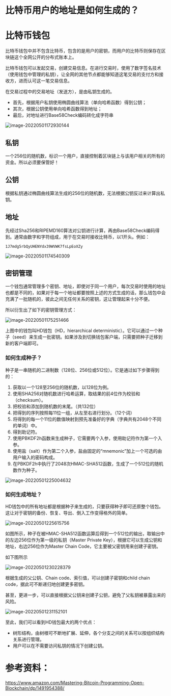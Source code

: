 # 比特币用户的地址是如何生成的？



# 比特币钱包

比特币钱包中并不包含比特币，包含的是用户的密钥，而用户的比特币则保存在区块链这个全网公开的分布式账本上。

比特币钱包可以发起交易，创建交易信息。在进行交易时，使用了数字签名技术（使用钱包中管理的私钥），让全网的其他节点都能够知道这笔交易的支付方和接收方，进而认可这一笔交易信息。

在交易过程中的交易地址（发送方），是由私钥生成的。

- 首先，根据用户私钥使用椭圆曲线算法（单向哈希函数）得到公钥；
- 其次，根据公钥使用单向哈希函数得到地址；
- 最后，对地址进行Base58Check编码转化成字符串

![image-20220501172930144](比特币用户的地址是如何生成的？.assets/image-20220501172930144.png)



## 私钥

一个256位的随机数，标识一个用户，直接控制着区块链上与该用户相关的所有的资金。所以必须要保管好！

## 公钥

根据私钥通过椭圆曲线算法生成的256位的随机数，无法根据公钥反过来计算出私钥。

## 地址

先经过Sha256和RIPEMD160算法对公钥进行计算，再由Base58Check编码得到。通常由数字和字符组成，用于在交易时接收比特币，以1开头。例如：

```
1J7mdg5rbQyUHENYdx39WVWK7fsLpEoXZy
```

![image-20220501174540309](比特币用户的地址是如何生成的？.assets/image-20220501174540309.png)



## 密钥管理

一个钱包通常管理多个密钥、地址，即使对于同一个用户，每次交易时使用的地址也都是不同的，如果对于每一个地址都要按照上述的方式生成的话，那么钱包中会充满了一批随机的，彼此之间无任何关系的密钥，这让管理起来十分不便。

所以衍生出了如下的密钥管理方式：

![image-20220501175251466](比特币用户的地址是如何生成的？.assets/image-20220501175251466.png)

上图中的钱包叫HD钱包（HD，hierarchical deterministic）。它可以通过一个种子（seed）来生成一批密钥。如果涉及到切换钱包客户端，只需要把种子迁移到新的客户端即可。



### 如何生成种子？



种子是一串随机的二进制数（128位、256位或512位）。它是通过如下步骤得到的：

1. 获取以一个128至256位的随机数，以128位为例。
2. 使用SHA256对随机数进行哈希运算，取结果的前4位作为校验和（checksum）。
3. 把校验和添加到随机数的末尾。（共132位）
4. 把得到的序列按照每11位一组，从左至右进行划分。（12个词）
5. 将得到的每一个11位的数值映射到预先准备好的字典（字典共有2048个不同的单词）中。
6. 得到助记符。
7. 使用PBKDF2h函数来生成种子，它需要两个入参，使用助记符作为第一个入参。
8. 使用盐（salt）作为第二个入参，盐由固定的“mnemonic”加上一个可选的由用户输入的密码构成。
9. 在PBKDF2h中执行了2048次HMAC-SHA512函数，生成了一个512位的随机数作为种子。

![image-20220501225004632](比特币用户的地址是如何生成的？.assets/image-20220501225004632.png)



### 如何生成地址？

HD钱包中的所有地址都是根据种子来生成的，只要获得种子即可还原整个钱包。这让对于密钥的备份、恢复、导出、倒入工作变得格外的简单。

![image-20220501225615756](比特币用户的地址是如何生成的？.assets/image-20220501225615756.png)

如图所示，种子在被HMAC-SHA512函数运算后得到一个512位的输出，取输出中的左边256位作为第一级的私钥（Master Private Key），根据它可以生成公钥和地址，右边256位作为Master Chain Code，它主要被父密钥用来创建子密钥。

如下图所示

![image-20220501230228379](比特币用户的地址是如何生成的？.assets/image-20220501230228379.png)

根据生成的父公钥、Chain code、索引值，可以创建子密钥和child chain code，据此可不断递归地创建更多密钥。

甚至，更进一步，可以直接根据父公钥来创建子公钥，避免了父私钥被暴露出来的风险。

![image-20220501231152101](比特币用户的地址是如何生成的？.assets/image-20220501231152101.png)



至此，我们可以看到HD钱包最大的两个优点：

- 树形结构，由树根可不断地扩展、延伸，各个分支之间的关系可以按组织结构关系进行管理。
- 用户可以在不需要访问私钥的情况下创建公钥。





# 参考资料：



https://www.amazon.com/Mastering-Bitcoin-Programming-Open-Blockchain/dp/1491954388/

